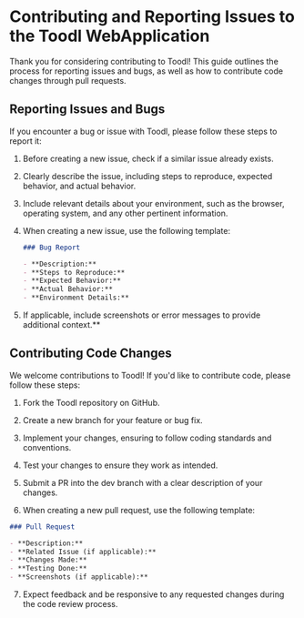 # Contributing and Reporting Issues to the Toodl WebApplication

Thank you for considering contributing to Toodl! This guide outlines the process for reporting issues and bugs, as well as how to contribute code changes through pull requests.

## Reporting Issues and Bugs

If you encounter a bug or issue with Toodl, please follow these steps to report it:

1. Before creating a new issue, check if a similar issue already exists.

2. Clearly describe the issue, including steps to reproduce, expected behavior, and actual behavior.

3. Include relevant details about your environment, such as the browser, operating system, and any other pertinent information.

4. When creating a new issue, use the following template:

   ```markdown
   ### Bug Report

   - **Description:**
   - **Steps to Reproduce:**
   - **Expected Behavior:**
   - **Actual Behavior:**
   - **Environment Details:**
   
5. If applicable, include screenshots or error messages to provide additional context.**

## Contributing Code Changes

We welcome contributions to Toodl! If you'd like to contribute code, please follow these steps:

1. Fork the Toodl repository on GitHub.

2. Create a new branch for your feature or bug fix.

3. Implement your changes, ensuring to follow coding standards and conventions.

4. Test your changes to ensure they work as intended.

5. Submit a PR into the dev branch with a clear description of your changes.

6. When creating a new pull request, use the following template:
  ```markdown
  ### Pull Request

  - **Description:**
  - **Related Issue (if applicable):**
  - **Changes Made:**
  - **Testing Done:**
  - **Screenshots (if applicable):**
```
7. Expect feedback and be responsive to any requested changes during the code review process.
